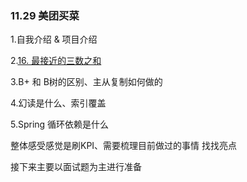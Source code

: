 ### 11.29 美团买菜

1.自我介绍 & 项目介绍

2.[16. 最接近的三数之和](https://leetcode.cn/problems/3sum-closest/)

3.B+ 和 B树的区别、主从复制如何做的

4.幻读是什么、索引覆盖

5.Spring 循环依赖是什么



整体感受感觉是刷KPI、需要梳理目前做过的事情 找找亮点

接下来主要以面试题为主进行准备













